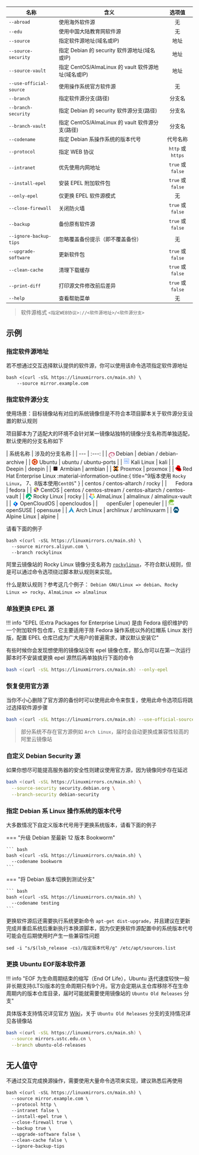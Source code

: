 | 名称 | 含义 | 选项值 |
| - | - | :-: |
| `--abroad` | 使用海外软件源 | 无 |
| `--edu` | 使用中国大陆教育网软件源 | 无 |
| `--source` | 指定软件源地址(域名或IP) | 地址 |
| `--source-security` | 指定 Debian 的 security 软件源地址(域名或IP) | 地址 |
| `--source-vault` | 指定 CentOS/AlmaLinux 的 vault 软件源地址(域名或IP) | 地址 |
| `--use-official-source` | 使用操作系统官方软件源 | 无 |
| `--branch` | 指定软件源分支(路径) | 分支名 |
| `--branch-security` | 指定 Debian 的 security 软件源分支(路径) | 分支名 |
| `--branch-vault` | 指定 CentOS/AlmaLinux 的 vault 软件源分支(路径) | 分支名 |
| `--codename` | 指定 Debian 系操作系统的版本代号 | 代号名称 |
| `--protocol` | 指定 WEB 协议 | `http` 或 `https` |
| `--intranet` | 优先使用内网地址 | `true` 或 `false` |
| `--install-epel` | 安装 EPEL 附加软件包 | `true` 或 `false` |
| `--only-epel` | 仅更换 EPEL 软件源模式 | 无 |
| `--close-firewall` | 关闭防火墙 | `true` 或 `false` |
| `--backup` | 备份原有软件源 | `true` 或 `false` |
| `--ignore-backup-tips` | 忽略覆盖备份提示（即不覆盖备份） | 无 |
| `--upgrade-software` | 更新软件包 | `true` 或 `false` |
| `--clean-cache` | 清理下载缓存 | `true` 或 `false` |
| `--print-diff` | 打印源文件修改前后差异 | `true` 或 `false` |
| `--help` | 查看帮助菜单 | 无 |

> 软件源格式 `<指定WEB协议>://<软件源地址>/<软件源分支>`

## 示例

### 指定软件源地址

若不想通过交互选择默认提供的软件源，你可以使用该命令选项指定软件源地址

``` { .bash .no-copy }
bash <(curl -sSL https://linuxmirrors.cn/main.sh) \
    --source mirror.example.com
```

### 指定软件源分支

使用场景：目标镜像站有对应的系统镜像但是不符合本项目脚本关于软件源分支设置的默认规则  

项目脚本为了适配大的环境不会针对某一镜像站独特的镜像分支名称而单独适配，默认使用的分支名称如下

<div class="annotate" markdown>
| 系统名称 | 涉及的分支名称 |
| --- | :---: |
| <a href="https://www.debian.org" target="_blank"><img src="/assets/images/icon/debian.svg" width="16" height="16" style="vertical-align: -0.45em"></a> Debian | debian / debian-archive |
| <a href="https://cn.ubuntu.com" target="_blank"><img src="/assets/images/icon/ubuntu.svg" width="16" height="16" style="vertical-align: -0.15em"></a> Ubuntu | ubuntu / ubuntu-ports |
| <a href="https://www.kali.org" target="_blank"><img src="/assets/images/icon/kali-linux.svg" width="16" height="16"></a> Kali Linux | kali |
| <a href="https://www.deepin.org" target="_blank"><img src="/assets/images/icon/deepin.svg" width="16" height="16" style="vertical-align: -0.25em"></a> Deepin | deepin |
| <a href="https://www.armbian.com" target="_blank"><img src="/assets/images/icon/armbian.png" width="16" height="16" style="vertical-align: -0.2em"></a> Armbian | armbian |
| <a href="https://www.proxmox.com" target="_blank"><img src="/assets/images/icon/proxmox.svg" width="16" height="16" style="vertical-align: -0.2em"></a> Proxmox | proxmox |
| <a href="https://access.redhat.com/products/red-hat-enterprise-linux" target="_blank"><img src="/assets/images/icon/redhat.svg" width="16" height="16" style="vertical-align: -0.1em"></a> Red Hat Enterprise Linux :material-information-outline:{ title="9版本使用 <code>Rocky Linux</code>， 7、8版本使用<code>CentOS</code>" } | centos / centos-altarch / rocky |
| <a href="https://fedoraproject.org/zh-Hans" target="_blank"><img src="/assets/images/icon/fedora.ico" width="16" height="16" style="vertical-align: -0.2em"></a> Fedora | fedora |
| <a href="https://www.centos.org" target="_blank"><img src="/assets/images/icon/centos.svg" width="16" height="16" style="vertical-align: -0.2em"></a> CentOS | centos / centos-stream / centos-altarch / centos-vault |
| <a href="https://rockylinux.org/zh_CN" target="_blank"><img src="/assets/images/icon/rocky-linux.svg" width="16" height="16" style="vertical-align: -0.25em"></a> Rocky Linux | rocky |
| <a href="https://almalinux.org/zh-hans" target="_blank"><img src="/assets/images/icon/almalinux.svg" width="16" height="16" style="vertical-align: -0.25em"></a> AlmaLinux | almalinux / almalinux-vault |
| <a href="https://www.opencloudos.org" target="_blank"><img src="/assets/images/icon/opencloudos.png" width="16" height="16" style="vertical-align: -0.25em"></a> OpenCloudOS | opencloudos |
| <a href="https://www.openeuler.org/zh" target="_blank"><img src="/assets/images/icon/openeuler.ico" width="16" height="16" style="vertical-align: -0.2em"></a> openEuler | openeuler |
| <a href="https://www.opensuse.org" target="_blank"><img src="/assets/images/icon/opensuse.svg" width="16" height="16"></a> openSUSE | opensuse |
| <a href="https://archlinux.org" target="_blank"><img src="/assets/images/icon/arch-linux.ico" width="16" height="16" style="vertical-align: -0.15em"></a> Arch Linux | archlinux / archlinuxarm |
| <a href="https://www.alpinelinux.org" target="_blank"><img src="/assets/images/icon/alpine.png" width="16" height="16" style="vertical-align: -0.15em"></a> Alpine Linux | alpine |
</div>

请看下面的例子

``` { .bash title="使用阿里云的 Rocky Linux 软件源" }
bash <(curl -sSL https://linuxmirrors.cn/main.sh) \
  --source mirrors.aliyun.com \
  --branch rockylinux
```

阿里云镜像站的 Rocky Linux 镜像分支名称为 [`rockylinux`](https://mirrors.aliyun.com/rockylinux)，不符合默认规则，但是可以通过命令选项绕过脚本默认规则来实现。

什么是默认规则？参考这几个例子： `Debian GNU/Linux => debian`、`Rocky Linux => rocky`、`AlmaLinux => almalinux`

### 单独更换 EPEL 源

!!! info "EPEL (Extra Packages for Enterprise Linux) 是由 Fedora 组织维护的一个附加软件包仓库，它主要适用于除 Fedora 操作系统以外的红帽系 Linux 发行版，配置 EPEL 仓库已成为广大用户的普遍需求，建议默认安装它"

有些时候你会发现想使用的镜像站没有 epel 镜像仓库，那么你可以在第一次运行脚本时不安装或更换 epel 源然后再单独执行下面的命令

``` bash
bash <(curl -sSL https://linuxmirrors.cn/main.sh) --only-epel
```

### 恢复使用官方源

当你不小心删除了官方源的备份时可以使用此命令来恢复，使用此命令选项后将跳过选择软件源步骤

``` bash
bash <(curl -sSL https://linuxmirrors.cn/main.sh) --use-official-source
```
> 部分系统不存在官方源例如 `Arch Linux`，届时会自动更换成兼容性较高的阿里云镜像站

### 自定义 Debian Security 源

如果你想尽可能提高服务器的安全性则建议使用官方源，因为镜像同步存在延迟

``` bash
bash <(curl -sSL https://linuxmirrors.cn/main.sh) \
  --source-security security.debian.org \
  --branch-security debian-security
```

### 指定 Debian 系 Linux 操作系统的版本代号

大多数情况下自定义版本代号用于更换系统版本，请看下面的例子

=== "升级 Debian 至最新 12 版本 Bookworm"

    ``` bash
    bash <(curl -sSL https://linuxmirrors.cn/main.sh) \
      --codename bookworm
    ```

=== "将 Debian 版本切换到测试分支"

    ``` bash
    bash <(curl -sSL https://linuxmirrors.cn/main.sh) \
      --codename testing
    ```

更换软件源后还需要执行系统更新命令 `apt-get dist-upgrade`，并且建议在更新完成并重启系统后重新执行本换源脚本，因为仅更换软件源配置中的系统版本代号可能会在后期使用时产生一些兼容性问题

``` { .bash title="若脚本无法实现指定版本代号，你也可以在执行脚本后手动替换" }
sed -i "s/$(lsb_release -cs)/指定版本代号/g" /etc/apt/sources.list
```

### 更换 Ubuntu EOF版本软件源

!!! info "EOF 为生命周期结束的缩写（End Of Life），Ubuntu 迭代速度较快一般非长期支持(LTS)版本的生命周期只有9个月。官方会定期从主仓库移除不在生命周期内的版本仓库目录，届时可能就需要使用镜像站的 `Ubuntu Old Releases` 分支"

具体版本支持情况详见官方 [Wiki](https://wiki.ubuntu.com/Releases)，关于 `Ubuntu Old Releases` 分支的支持情况详见各镜像站

``` bash
bash <(curl -sSL https://linuxmirrors.cn/main.sh) \
  --source mirrors.ustc.edu.cn \
  --branch ubuntu-old-releases
```

## 无人值守

不通过交互完成换源操作，需要使用大量命令选项来实现，建议熟悉后再使用

``` { .bash .no-copy title="参考命令" }
bash <(curl -sSL https://linuxmirrors.cn/main.sh) \
  --source mirror.example.com \
  --protocol http \
  --intranet false \
  --install-epel true \
  --close-firewall true \
  --backup true \
  --upgrade-software false \
  --clean-cache false \
  --ignore-backup-tips
```
